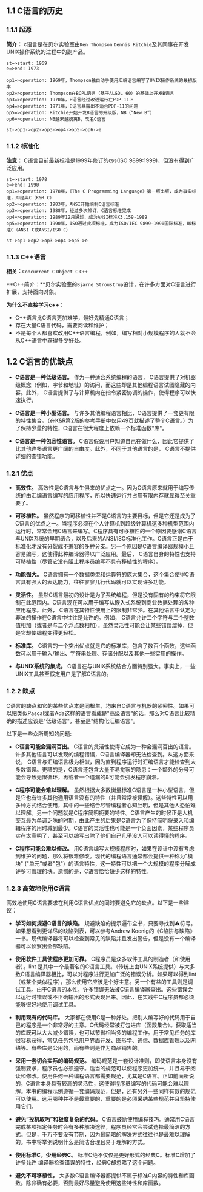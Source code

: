 ## 1.1	C语言的历史

### 1.1.1	起源

**简介：** c语言是在贝尔实验室由`Ken Thompson` `Dennis Ritchie`及其同事在开发UNIX操作系统的过程中的副产品。

```flow
st=>start: 1969
e=>end: 1973

op1=>operation: 1969年，Thompson独自动手使用汇编语言编写了UNIX操作系统的最初版本
op2=>operation: Thompson在BCPL语言（基于ALGOL 60）的基础上开发B语言
op3=>operation: 1970年，B语言经过改进运行在PDP-11上
op4=>operation: 1971年，B语言暴露出不适合PDP-11的问题
op5=>operation: Ritchie开始开发B语言的升级版，NB（“New B”）
op6=>operation: NB越来越脱离B，改名C语言

st->op1->op2->op3->op4->op5->op6->e

```

### 1.1.2	标准化

**注意：** C语言目前最新标准是1999年修订的`C99`(ISO 9899:1999)，但没有得到广泛应用。

```flow
st=>start: 1978
e=>end: 1990
op1=>operation: 1978年，《The C Programming Language》第一版出版，成为事实标准，即经典C（K&R C）
op2=>operation: 1983年，ANSI开始编制C语言标准
op3=>operation: 1988年，经过多次修订，C语言标准完成
op4=>operation: 1989年12月通过，成为ANSI标准X3.159-1989
op5=>operation: 1990年，ISO通过此项标准，成为ISO/IEC 9899-1990国际标准，即标准C（ANSI C或ANSI/ISO C）

st->op1->op2->op3->op4->op5->e
```

### 1.1.3	C++语言

**相关：**`Concurrent C` `Object C` `C++`

**C++简介：**贝尔实验室的`Bjarne Stroustrup`设计，在许多方面对C语言进行扩展，支持面向对象。

**为什么不直接学习c++：**

- C++语言比C语言更加难学，最好先精通C语言；
- 存在大量C语言代码，需要阅读和维护；
- 不是每个人都喜欢改用C++语言编程，例如，编写相对小规模程序的人就不会从C++语言中获得多少好处。

## 1.2	C语言的优缺点

+ **C语言是一种低级语言。** 作为一种适合系统编程的语言， C语言提供了对机器级概念（例如，字节和地址）的访问，而这些却是其他编程语言试图隐藏的内容。此外， C语言提供了与计算机内在指令紧密协调的操作，使得程序可以快速执行。

+ **C语言是一种小型语言。** 与许多其他编程语言相比，C语言提供了一套更有限的特性集合。（在K&R第2版的参考手册中仅用49页就描述了整个C语言。）为了保持少量的特性，C语言在很大程度上依赖一个标准函数"库"。

+ **C语言是一种包容性语言。** C语言假设用户知道自己在做什么，因此它提供了比其他许多语言更广阔的自由度。此外，不同于其他语言的是， C语言不提供详细的查错功能。

### 1.2.1	优点

+ **高效性。** 高效性是C语言与生俱来的优点之一。因为C语言原来就用于编写传统的由汇编语言编写的应用程序，所以快速运行并占用有限内存就显得至关重要了。

+ **可移植性。** 虽然程序的可移植性并不是C语言的主要目标，但是它还是成为了C语言的优点之一。当程序必须在个人计算机到超级计算机这多种机型范围内运行时，常常会用C语言来编写。C程序具有可移植性的一个原因要感谢C语言与UNlX系统的早期结合，以及后来的ANSI/ISO标准化工作。C语言正是由于标准化才没有分裂成不兼容的多种分支。另一个原因是C语言编译器规模小且容易编写，这使得此种编译器得以广泛应用。最后， C语言自身的特性也支持可移植性（尽管它没有阻止程序员编写不具有移植性的程序）。

+ **功能强大。** C语言拥有一个数据类型和运算符的庞大集合，这个集合使得C语言具有强大的表达能力，往往寥寥几行代码就可以实现许多功能。

+ **灵活性。** 虽然C语言最初的设计是为了系统编程，但是没有固有的约束将它限制在此范围内。C语言现在可以用于编写从嵌入式系统到商业数据处理的各种应用程序。此外， C语言在其特性使用上的限制非常少。在其他语言中认定为非法的操作在C语言中往往是允许的。例如， C语言允许二个字符与二个整数值相加（或者是与二个浮点数相加）。虽然灵活性可能会让某些错误溜掉，但是它却使编程变得更轻松。

+ **标准库。** C语言的一个突出优点就是它的标准库，包含了数百个函数，这些函数可以用于输入/输出、字符串处理、存储分配以及其他一些实用的操作。

+ **与UNIX系统的集成。** C语言在与UNIX系统结合方面特别强大。事实上，一些UNIX工具甚至假定用户是了解C语言的。

### 1.2.2 缺点

C语言的缺点和它的某些优点本是同根生，均来自C语言与机器的紧密性。如果可以把类似Pascal或者Ada这样的语言看成是"高级语言"的话，那么对C语言比较精确的描述应该是"低级语言"，甚至是"结构化汇编语言"。

以下是一些众所周知的问题:

+ **C语言可能会漏洞百出。** C语言的灵活性使得它成为一种会漏洞百出的语言。许多其他语言可以发现的编程错误，C语言编译器却无法检查到。从这方面来说， C语言与汇编语言极为相似，因为直到程序运行时汇编语言才能检查到大多数错误。更糟的是，C语言还包含大量不易觉察的隐患：一个额外的分号可能会导致无限循环，再或者一个遗漏的&可能会引发程序崩溃。

+ **C程序可能会难以理解。** 虽然根据大多数衡量标准C语言是一种小型语言，但是它也有许多其他通用语言没有的特性（并且常常被误解）。这些特性可以用多种方式结合使用，其中的一些结合尽管编程者心知肚明，但是其他人恐怕难以理解。另一个问题就是C程序简明扼要的特性。C语言产生的时候正是人机交互最为单调乏味的时期，由此产生的后果是C语言为了保持简明将录入和编辑程序的用时减到最少。C语言的灵活性也可能是一个负面因素，某些程序员实在太高明了，甚至可以编写出除了他们自己几乎没人可以读得懂的程序。

+ **C程序可能会难以修改。** 用C语言编写大规模程序时，如果在设计中没有考虑到维护的问题，那么将很难修改。现代的编程语言通常都会提供一种称为"模块" ("单元"或者"包"）的语言特性，这一特性可以把一个大规模的程序分解成许多可管理的块。遗憾的是，C语言恰恰缺少这样的特性。

### 1.2.3	高效地使用C语言

高效地使用C语言要求在利用C语言优点的同时要避免它的缺点。以下是一些建议：

+ **学习如何规避C语言的缺陷。** 规避缺陷的提示遍布全书，只要寻找到⚠符号。如果想看到更详尽的缺陷列表，可以参考Andrew Koenig的《C陷阱与缺陷》一书。现代编译器将可以检查到常见的缺陷并且发出警告，但是没有一个编译器可以侦察出全部缺陷。

+ **使用软件工具使程序更加可靠。** C程序员是众多软件工具的制造者（和使用者）。lint 是其中一个最著名的C语言工具。（传统上由UNIX系统提供）与大多数C语言编译器相比，可以对程序进行更加广泛的错误分析。如果可以得到lint（或某个类似程序），那么使用它应该是个好主意。另一个有益的工具则是调试工具。由于C语言的本性，许多错误无法被C语言编译器查出。这些错误会以运行时错误或不正确输出的形式表现出来。因此，在实践中C程序员都必须能够很好地使用调试工具。

+ **利用现有的代码库。** 大家都在使用C是一种好处。把别人编写好的代码用于自己的程序是一个非常好的主意。C代码经常被打包进库（函数集合）。获取适当的库既可以大大减少错误，也可以节省相当多的编程工作。用于常见任务的库很容易获得，常见任务包括用户界面开发、图形学、通信、数据库管理以及网络等。有些库是公用的，而有些则是作为商品销售的。

+ **采用一套切合实际的编码规范。** 编码规范是一套设计准则，即使语言本身没有强制要求，程序员也必须遵守。适当的规范可以使程序更加统一，并且易于阅读和修改。使用任何一种编程语言都需要规范，尤其是C语言。正如前面所说的，C语言本身具有较高的灵活性，这使得程序员编写的代码可能会难以理解。本书的编程示例遵循一套编码规范，但是，还有另外一些同样有效的规范可以使用。选用哪种并不是最重要的，重要的是必须采纳某些规范并且坚持使用它们。

+ **避免“投机取巧”和极度复杂的代码。** C语言鼓励使用编程技巧。通常用C语言完成某项指定任务时会有多种解决途径，程序员经常会尝试选择最简洁的方式。但是，千万不要没有节制，因为最简略的解决方式往往也是最难以理解的。书中将举例说明什么是简洁合理且易于理解的方式。

+ **使用标准C，少用经典C。** 标准C绝不仅仅是更好形式的经典C。标准C增加了许多允许 编译器检查错误的特性，经典C却忽略了这个问题。

+ **避免不可移植性。** 大多数C语言编译器都提供不属于标准C内容的特性和库函数。除非确有必要，否则最好尽量避免使用这些特性和库函数。
